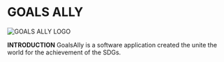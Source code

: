 # GOALS ALLY
![GOALS ALLY LOGO](https://github.com/GOALSALLY/GoalsAlly/assets/148257712/a1fb9cd3-cbaf-42b3-b700-75c266f2c641)


**INTRODUCTION**
GoalsAlly is a software application created the unite the world for the achievement of the SDGs.

